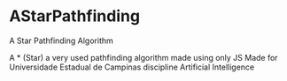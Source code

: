 # AStarPathfinding
A Star Pathfinding Algorithm

A * (Star) a very used pathfinding algorithm made using only JS
Made for Universidade Estadual de Campinas discipline Artificial Intelligence